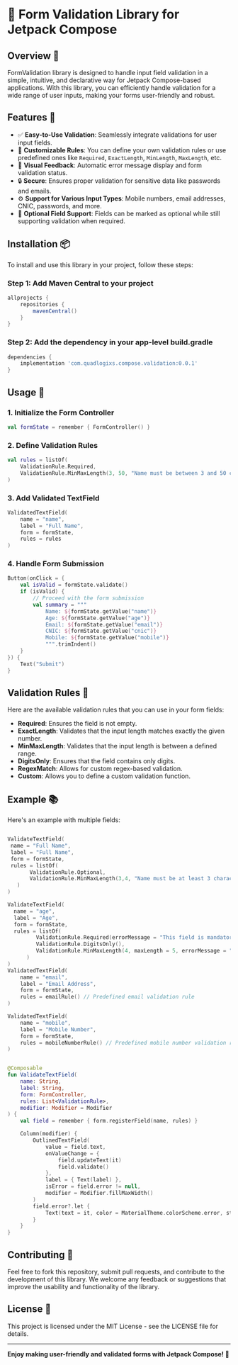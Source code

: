 
# 🎯 Form Validation Library for Jetpack Compose

## Overview 🚀
FormValidation library is designed to handle input field validation in a simple, intuitive, and declarative way for Jetpack Compose-based applications. With this library, you can efficiently handle validation for a wide range of user inputs, making your forms user-friendly and robust.

## Features 🌟
- ✅ **Easy-to-Use Validation**: Seamlessly integrate validations for user input fields.
- 📏 **Customizable Rules**: You can define your own validation rules or use predefined ones like `Required`, `ExactLength`, `MinLength`, `MaxLength`, etc.
- 📱 **Visual Feedback**: Automatic error message display and form validation status.
- 🔒 **Secure**: Ensures proper validation for sensitive data like passwords and emails.
- ⚙️ **Support for Various Input Types**: Mobile numbers, email addresses, CNIC, passwords, and more.
- 💪 **Optional Field Support**: Fields can be marked as optional while still supporting validation when required.

## Installation 📦
To install and use this library in your project, follow these steps:

### Step 1: Add Maven Central to your project
```gradle
allprojects {
    repositories {
        mavenCentral()
    }
}
```

### Step 2: Add the dependency in your app-level build.gradle
```gradle
dependencies {
    implementation 'com.quadlogixs.compose.validation:0.0.1'
}
```

## Usage 📘

### 1. Initialize the Form Controller
```kotlin
val formState = remember { FormController() }
```

### 2. Define Validation Rules
```kotlin
val rules = listOf(
    ValidationRule.Required,
    ValidationRule.MinMaxLength(3, 50, "Name must be between 3 and 50 characters")
)
```

### 3. Add Validated TextField
```kotlin
ValidatedTextField(
    name = "name",
    label = "Full Name",
    form = formState,
    rules = rules
)
```

### 4. Handle Form Submission
```kotlin
Button(onClick = {
    val isValid = formState.validate()
    if (isValid) {
        // Proceed with the form submission
        val summary = """
            Name: ${formState.getValue("name")}
            Age: ${formState.getValue("age")}
            Email: ${formState.getValue("email")}
            CNIC: ${formState.getValue("cnic")}
            Mobile: ${formState.getValue("mobile")}
            """.trimIndent()
    }
}) {
    Text("Submit")
}
```

## Validation Rules 📝
Here are the available validation rules that you can use in your form fields:

- **Required**: Ensures the field is not empty.
- **ExactLength**: Validates that the input length matches exactly the given number.
- **MinMaxLength**: Validates that the input length is between a defined range.
- **DigitsOnly**: Ensures that the field contains only digits.
- **RegexMatch**: Allows for custom regex-based validation.
- **Custom**: Allows you to define a custom validation function.

## Example 📚
Here's an example with multiple fields:

```kotlin

ValidateTextField(
 name = "Full Name",
 label = "Full Name",
 form = formState,
 rules = listOf(
       ValidationRule.Optional,
       ValidationRule.MinMaxLength(3,4, "Name must be at least 3 characters"),
   )
)

ValidateTextField(
  name = "age",
  label = "Age",
  form = formState,
  rules = listOf(
         ValidationRule.Required(errorMessage = "This field is mandatory"),
         ValidationRule.DigitsOnly(),
         ValidationRule.MinMaxLength(4, maxLength = 5, errorMessage = "Must be at least 4"),
      )
)
ValidatedTextField(
    name = "email",
    label = "Email Address",
    form = formState,
    rules = emailRule() // Predefined email validation rule
)

ValidatedTextField(
    name = "mobile",
    label = "Mobile Number",
    form = formState,
    rules = mobileNumberRule() // Predefined mobile number validation rule
)


@Composable
fun ValidateTextField(
    name: String,
    label: String,
    form: FormController,
    rules: List<ValidationRule>,
    modifier: Modifier = Modifier
) {
    val field = remember { form.registerField(name, rules) }

    Column(modifier) {
        OutlinedTextField(
            value = field.text,
            onValueChange = {
                field.updateText(it)
                field.validate()
            },
            label = { Text(label) },
            isError = field.error != null,
            modifier = Modifier.fillMaxWidth()
        )
        field.error?.let {
            Text(text = it, color = MaterialTheme.colorScheme.error, style = MaterialTheme.typography.bodySmall)
        }
    }
}
```

## Contributing 🤝
Feel free to fork this repository, submit pull requests, and contribute to the development of this library. We welcome any feedback or suggestions that improve the usability and functionality of the library.

## License 📄
This project is licensed under the MIT License - see the LICENSE file for details.

---
**Enjoy making user-friendly and validated forms with Jetpack Compose! 🚀**
